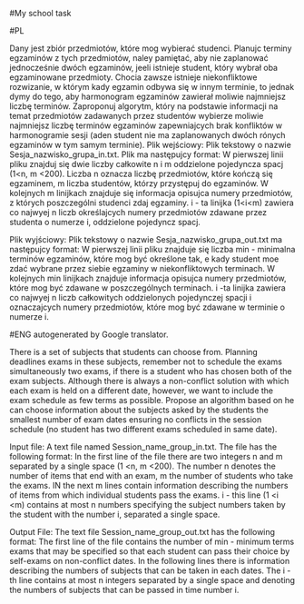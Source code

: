 #My school task

#PL

Dany jest zbiór przedmiotów, które mog wybierać studenci. Planujc terminy
egzaminów z tych przedmiotów, naley pamiętać, aby nie zaplanować jednocześnie
dwóch egzaminów, jeeli istnieje student, który wybrał oba egzaminowane przedmioty.
Chocia zawsze istnieje niekonfliktowe rozwizanie, w którym kady egzamin odbywa
się w innym terminie, to jednak dymy do tego, aby harmonogram egzaminów zawierał
moliwie najmniejsz liczbę terminów. Zaproponuj algorytm, który na podstawie
informacji na temat przedmiotów zadawanych przez studentów wybierze moliwie
najmniejsz liczbę terminów egzaminów zapewniajcych brak konfliktów w
harmonogramie sesji (aden student nie ma zaplanowanych dwóch rónych egzaminów w
tym samym terminie).
Plik wejściowy: Plik tekstowy o nazwie Sesja_nazwisko_grupa_in.txt. Plik ma
następujcy format: W pierwszej linii pliku znajduj się dwie liczby całkowite n i m
oddzielone pojedyncza spacj (1<n, m <200). Liczba n oznacza liczbę przedmiotów, które
kończą się egzaminem, m liczba studentów, którzy przystępuj do egzaminów. W
kolejnych m linijkach znajduje się informacja opisujca numery przedmiotów, z których
poszczególni studenci zdaj egzaminy. i - ta linijka (1<i<m) zawiera co najwyej n liczb
określajcych numery przedmiotów zdawane przez studenta o numerze i, oddzielone
pojedyncz spacj.

Plik wyjściowy: Plik tekstowy o nazwie Sesja_nazwisko_grupa_out.txt ma następujcy
format: W pierwszej linii pliku znajduje się liczba min - minimalna terminów
egzaminów, które mog być określone tak, e kady student moe zdać wybrane przez
siebie egzaminy w niekonfliktowych terminach. W kolejnych min linijkach znajduje
informacja opisujca numery przedmiotów, które mog być zdawane w poszczególnych
terminach. i -ta linijka zawiera co najwyej n liczb całkowitych oddzielonych pojedynczej spacji i oznaczajcych numery przedmiotów, które mog być zdawane w terminie o
numerze i.
 
 
#ENG autogenerated by Google translator.

There is a set of subjects that students can choose from. Planning deadlines
exams in these subjects, remember not to schedule the exams simultaneously
two exams, if there is a student who has chosen both of the exam subjects.
Although there is always a non-conflict solution with which each exam is held
on a different date, however, we want to include the exam schedule
as few terms as possible. Propose an algorithm based on
he can choose information about the subjects asked by the students
the smallest number of exam dates ensuring no conflicts in
the session schedule (no student has two different exams scheduled in
same date).

Input file: A text file named Session_name_group_in.txt. The file has
the following format: In the first line of the file there are two integers n and m
separated by a single space (1 <n, m <200). The number n denotes the number of items that
end with an exam, m the number of students who take the exams. IN
the next m lines contain information describing the numbers of items from which
individual students pass the exams. i - this line (1 <i <m) contains at most n numbers
specifying the subject numbers taken by the student with the number i, separated
a single space.

Output File: The text file Session_name_group_out.txt has the following
format: The first line of the file contains the number of min - minimum terms
exams that may be specified so that each student can pass their choice by
self-exams on non-conflict dates. In the following lines there is
information describing the numbers of subjects that can be taken in each
dates. The i -th line contains at most n integers separated by a single space and denoting the numbers of subjects that can be passed in time
number i.
